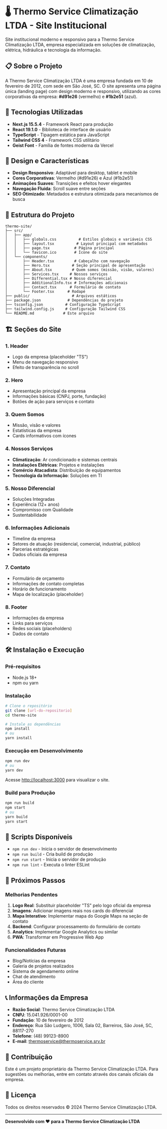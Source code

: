 # 🌡️ Thermo Service Climatização LTDA - Site Institucional

Site institucional moderno e responsivo para a Thermo Service Climatização LTDA, empresa especializada em soluções de climatização, elétrica, hidráulica e tecnologia da informação.

## 📋 Sobre o Projeto

A Thermo Service Climatização LTDA é uma empresa fundada em 10 de fevereiro de 2012, com sede em São José, SC. O site apresenta uma página única (landing page) com design moderno e responsivo, utilizando as cores corporativas da empresa: **#d91e26** (vermelho) e **#1b2e51** (azul).

## 🚀 Tecnologias Utilizadas

- **Next.js 15.5.4** - Framework React para produção
- **React 19.1.0** - Biblioteca de interface de usuário
- **TypeScript** - Tipagem estática para JavaScript
- **Tailwind CSS 4** - Framework CSS utilitário
- **Geist Font** - Família de fontes moderna da Vercel

## 🎨 Design e Características

- **Design Responsivo**: Adaptável para desktop, tablet e mobile
- **Cores Corporativas**: Vermelho (#d91e26) e Azul (#1b2e51)
- **Animações Suaves**: Transições e efeitos hover elegantes
- **Navegação Fluida**: Scroll suave entre seções
- **SEO Otimizado**: Metadados e estrutura otimizada para mecanismos de busca

## 📁 Estrutura do Projeto

```
thermo-site/
├── src/
│   ├── app/
│   │   ├── globals.css          # Estilos globais e variáveis CSS
│   │   ├── layout.tsx          # Layout principal com metadados
│   │   ├── page.tsx           # Página principal
│   │   └── favicon.ico        # Ícone do site
│   └── components/
│       ├── Header.tsx         # Cabeçalho com navegação
│       ├── Hero.tsx          # Seção principal de apresentação
│       ├── About.tsx         # Quem somos (missão, visão, valores)
│       ├── Services.tsx     # Nossos serviços
│       ├── Differential.tsx # Nosso diferencial
│       ├── AdditionalInfo.tsx # Informações adicionais
│       ├── Contact.tsx      # Formulário de contato
│       └── Footer.tsx      # Rodapé
├── public/                   # Arquivos estáticos
├── package.json            # Dependências do projeto
├── tsconfig.json          # Configuração TypeScript
├── tailwind.config.js     # Configuração Tailwind CSS
└── README.md             # Este arquivo
```

## 🏗️ Seções do Site

### 1. **Header**
- Logo da empresa (placeholder "TS")
- Menu de navegação responsivo
- Efeito de transparência no scroll

### 2. **Hero**
- Apresentação principal da empresa
- Informações básicas (CNPJ, porte, fundação)
- Botões de ação para serviços e contato

### 3. **Quem Somos**
- Missão, visão e valores
- Estatísticas da empresa
- Cards informativos com ícones

### 4. **Nossos Serviços**
- **Climatização**: Ar condicionado e sistemas centrais
- **Instalações Elétricas**: Projetos e instalações
- **Comércio Atacadista**: Distribuição de equipamentos
- **Tecnologia da Informação**: Soluções em TI

### 5. **Nosso Diferencial**
- Soluções Integradas
- Experiência (12+ anos)
- Compromisso com Qualidade
- Sustentabilidade

### 6. **Informações Adicionais**
- Timeline da empresa
- Setores de atuação (residencial, comercial, industrial, público)
- Parcerias estratégicas
- Dados oficiais da empresa

### 7. **Contato**
- Formulário de orçamento
- Informações de contato completas
- Horário de funcionamento
- Mapa de localização (placeholder)

### 8. **Footer**
- Informações da empresa
- Links para serviços
- Redes sociais (placeholders)
- Dados de contato

## 🛠️ Instalação e Execução

### Pré-requisitos
- Node.js 18+ 
- npm ou yarn

### Instalação
```bash
# Clone o repositório
git clone [url-do-repositorio]
cd thermo-site

# Instale as dependências
npm install
# ou
yarn install
```

### Execução em Desenvolvimento
```bash
npm run dev
# ou
yarn dev
```

Acesse [http://localhost:3000](http://localhost:3000) para visualizar o site.

### Build para Produção
```bash
npm run build
npm start
# ou
yarn build
yarn start
```

## 📝 Scripts Disponíveis

- `npm run dev` - Inicia o servidor de desenvolvimento
- `npm run build` - Cria build de produção
- `npm run start` - Inicia o servidor de produção
- `npm run lint` - Executa o linter ESLint

## 🎯 Próximos Passos

### Melhorias Pendentes
1. **Logo Real**: Substituir placeholder "TS" pelo logo oficial da empresa
2. **Imagens**: Adicionar imagens reais nos cards do diferencial
3. **Mapa Interativo**: Implementar mapa do Google Maps na seção de contato
4. **Backend**: Configurar processamento do formulário de contato
5. **Analytics**: Implementar Google Analytics ou similar
6. **PWA**: Transformar em Progressive Web App

### Funcionalidades Futuras
- Blog/Notícias da empresa
- Galeria de projetos realizados
- Sistema de agendamento online
- Chat de atendimento
- Área do cliente

## 📞 Informações da Empresa

- **Razão Social**: Thermo Service Climatização LTDA
- **CNPJ**: 15.041.926/0001-00
- **Fundação**: 10 de fevereiro de 2012
- **Endereço**: Rua São Ludgero, 1006, Sala 02, Barreiros, São José, SC, 88117-270
- **Telefone**: (48) 99123-8900
- **E-mail**: thermoservice@thermoservice.srv.br

## 🤝 Contribuição

Este é um projeto proprietário da Thermo Service Climatização LTDA. Para sugestões ou melhorias, entre em contato através dos canais oficiais da empresa.

## 📄 Licença

Todos os direitos reservados © 2024 Thermo Service Climatização LTDA.

---

**Desenvolvido com ❤️ para a Thermo Service Climatização LTDA**
